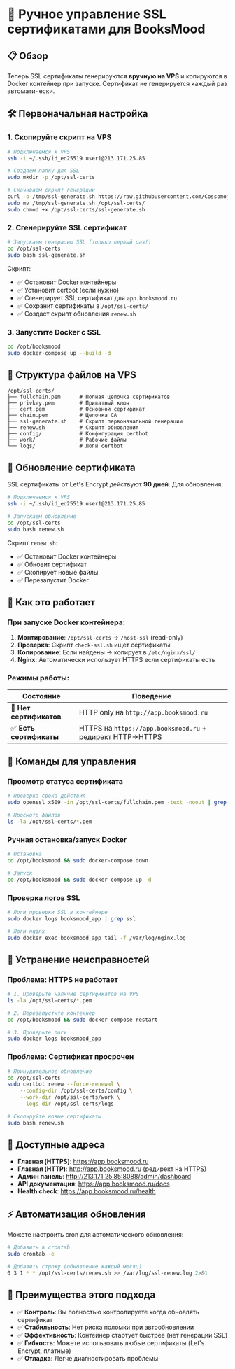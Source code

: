 # 🔐 Ручное управление SSL сертификатами для BooksMood

## 📋 Обзор

Теперь SSL сертификаты генерируются **вручную на VPS** и копируются в Docker контейнер при запуске. Сертификат не генерируется каждый раз автоматически.

## 🛠️ Первоначальная настройка

### 1. Скопируйте скрипт на VPS

```bash
# Подключаемся к VPS
ssh -i ~/.ssh/id_ed25519 user1@213.171.25.85

# Создаем папку для SSL
sudo mkdir -p /opt/ssl-certs

# Скачиваем скрипт генерации
curl -o /tmp/ssl-generate.sh https://raw.githubusercontent.com/Cossomoj/booksmood/master/ssl-generate.sh
sudo mv /tmp/ssl-generate.sh /opt/ssl-certs/
sudo chmod +x /opt/ssl-certs/ssl-generate.sh
```

### 2. Сгенерируйте SSL сертификат

```bash
# Запускаем генерацию SSL (только первый раз!)
cd /opt/ssl-certs
sudo bash ssl-generate.sh
```

Скрипт:
- ✅ Остановит Docker контейнеры 
- ✅ Установит certbot (если нужно)
- ✅ Сгенерирует SSL сертификат для `app.booksmood.ru`
- ✅ Сохранит сертификаты в `/opt/ssl-certs/`
- ✅ Создаст скрипт обновления `renew.sh`

### 3. Запустите Docker с SSL

```bash
cd /opt/booksmood
sudo docker-compose up --build -d
```

## 📁 Структура файлов на VPS

```
/opt/ssl-certs/
├── fullchain.pem      # Полная цепочка сертификатов
├── privkey.pem        # Приватный ключ
├── cert.pem           # Основной сертификат
├── chain.pem          # Цепочка CA
├── ssl-generate.sh    # Скрипт первоначальной генерации
├── renew.sh           # Скрипт обновления
├── config/            # Конфигурация certbot
├── work/              # Рабочие файлы
└── logs/              # Логи certbot
```

## 🔄 Обновление сертификата

SSL сертификаты от Let's Encrypt действуют **90 дней**. Для обновления:

```bash
# Подключаемся к VPS
ssh -i ~/.ssh/id_ed25519 user1@213.171.25.85

# Запускаем обновление
cd /opt/ssl-certs
sudo bash renew.sh
```

Скрипт `renew.sh`:
- ✅ Остановит Docker контейнеры
- ✅ Обновит сертификат
- ✅ Скопирует новые файлы
- ✅ Перезапустит Docker

## 🚀 Как это работает

### При запуске Docker контейнера:

1. **Монтирование**: `/opt/ssl-certs` → `/host-ssl` (read-only)
2. **Проверка**: Скрипт `check-ssl.sh` ищет сертификаты
3. **Копирование**: Если найдены → копирует в `/etc/nginx/ssl/`
4. **Nginx**: Автоматически использует HTTPS если сертификаты есть

### Режимы работы:

| Состояние | Поведение |
|-----------|-----------|
| 🚫 **Нет сертификатов** | HTTP only на `http://app.booksmood.ru` |
| ✅ **Есть сертификаты** | HTTPS на `https://app.booksmood.ru` + редирект HTTP→HTTPS |

## 📝 Команды для управления

### Просмотр статуса сертификата
```bash
# Проверка срока действия
sudo openssl x509 -in /opt/ssl-certs/fullchain.pem -text -noout | grep "Not After"

# Просмотр файлов
ls -la /opt/ssl-certs/*.pem
```

### Ручная остановка/запуск Docker
```bash
# Остановка
cd /opt/booksmood && sudo docker-compose down

# Запуск
cd /opt/booksmood && sudo docker-compose up -d
```

### Проверка логов SSL
```bash
# Логи проверки SSL в контейнере
sudo docker logs booksmood_app | grep ssl

# Логи nginx
sudo docker exec booksmood_app tail -f /var/log/nginx.log
```

## 🔧 Устранение неисправностей

### Проблема: HTTPS не работает

```bash
# 1. Проверьте наличие сертификатов на VPS
ls -la /opt/ssl-certs/*.pem

# 2. Перезапустите контейнер
cd /opt/booksmood && sudo docker-compose restart

# 3. Проверьте логи
sudo docker logs booksmood_app
```

### Проблема: Сертификат просрочен

```bash
# Принудительное обновление
cd /opt/ssl-certs
sudo certbot renew --force-renewal \
    --config-dir /opt/ssl-certs/config \
    --work-dir /opt/ssl-certs/work \
    --logs-dir /opt/ssl-certs/logs

# Скопируйте новые сертификаты
sudo bash renew.sh
```

## 🔗 Доступные адреса

- **Главная (HTTPS)**: https://app.booksmood.ru
- **Главная (HTTP)**: http://app.booksmood.ru (редирект на HTTPS)
- **Админ панель**: http://213.171.25.85:8088/admin/dashboard
- **API документация**: https://app.booksmood.ru/docs
- **Health check**: https://app.booksmood.ru/health

## ⚡ Автоматизация обновления

Можете настроить cron для автоматического обновления:

```bash
# Добавить в crontab
sudo crontab -e

# Добавить строку (обновление каждый месяц)
0 3 1 * * /opt/ssl-certs/renew.sh >> /var/log/ssl-renew.log 2>&1
```

## 🎯 Преимущества этого подхода

- ✅ **Контроль**: Вы полностью контролируете когда обновлять сертификат
- ✅ **Стабильность**: Нет риска поломки при автообновлении
- ✅ **Эффективность**: Контейнер стартует быстрее (нет генерации SSL)
- ✅ **Гибкость**: Можете использовать любые сертификаты (Let's Encrypt, платные)
- ✅ **Отладка**: Легче диагностировать проблемы 